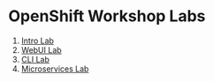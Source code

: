 OpenShift Workshop Labs
=======================

1. [Intro Lab](intro.md)
2. [WebUI Lab](webui.md)
3. [CLI Lab](cli.md)
4. [Microservices Lab](microservices.md)
